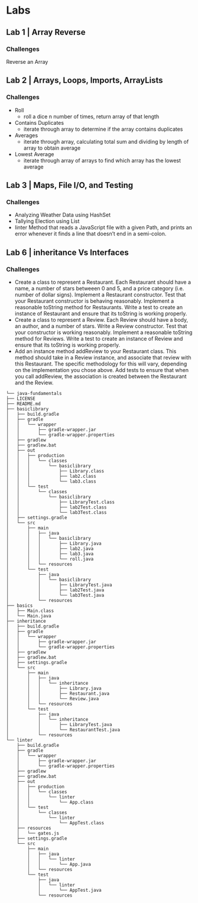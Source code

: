 # Labs

## Lab 1 | Array Reverse
### Challenges
Reverse an Array

## Lab 2 | Arrays, Loops, Imports, ArrayLists

### Challenges
  - Roll
    - roll a dice n number of times, return array of that length
  - Contains Duplicates
    - iterate through array to determine if the array contains duplicates
  - Averages
    - iterate through array, calculating total sum and dividing by length of array to obtain average
  - Lowest Average
    - iterate through array of arrays to find which array has the lowest average

## Lab 3 |  Maps, File I/O, and Testing

### Challenges

- Analyzing Weather Data using HashSet
- Tallying Election using List
- linter   Method that reads a JavaScript file with a given Path, and prints an error whenever it finds a line that doesn’t end in a semi-colon.


## Lab 6 |  inheritance Vs Interfaces

### Challenges

- Create a class to represent a Restaurant. Each Restaurant should have a name, a number of stars betweeen 0 and 5, and a price category (i.e. number of dollar signs).
Implement a Restaurant constructor.
Test that your Restaurant constructor is behaving reasonably.
Implement a reasonable toString method for Restaurants.
Write a test to create an instance of Restaurant and ensure that its toString is working properly.
- Create a class to represent a Review. Each Review should have a body, an author, and a number of stars.
Write a Review constructor.
Test that your constructor is working reasonably.
Implement a reasonable toString method for Reviews.
Write a test to create an instance of Review and ensure that its toString is working properly.
- Add an instance method addReview to your Restaurant class. This method should take in a Review instance, and associate that review with this Restaurant. The specific methodology for this will vary, depending on the implementation you chose above.
Add tests to ensure that when you call addReview, the association is created between the Restaurant and the Review.


```
└── java-fundamentals
├── LICENSE
├── README.md
├── basiclibrary
│   ├── build.gradle
│   ├── gradle
│   │   └── wrapper
│   │       ├── gradle-wrapper.jar
│   │       └── gradle-wrapper.properties
│   ├── gradlew
│   ├── gradlew.bat
│   ├── out
│   │   ├── production
│   │   │   └── classes
│   │   │       └── basiclibrary
│   │   │           ├── Library.class
│   │   │           ├── lab2.class
│   │   │           └── lab3.class
│   │   └── test
│   │       └── classes
│   │           └── basiclibrary
│   │               ├── LibraryTest.class
│   │               ├── lab2Test.class
│   │               └── lab3Test.class
│   ├── settings.gradle
│   └── src
│       ├── main
│       │   ├── java
│       │   │   └── basiclibrary
│       │   │       ├── Library.java
│       │   │       ├── lab2.java
│       │   │       ├── lab3.java
│       │   │       └── roll.java
│       │   └── resources
│       └── test
│           ├── java
│           │   └── basiclibrary
│           │       ├── LibraryTest.java
│           │       ├── lab2Test.java
│           │       └── lab3Test.java
│           └── resources
├── basics
│   ├── Main.class
│   └── Main.java
├── inheritance
│   ├── build.gradle
│   ├── gradle
│   │   └── wrapper
│   │       ├── gradle-wrapper.jar
│   │       └── gradle-wrapper.properties
│   ├── gradlew
│   ├── gradlew.bat
│   ├── settings.gradle
│   └── src
│       ├── main
│       │   ├── java
│       │   │   └── inheritance
│       │   │       ├── Library.java
│       │   │       ├── Restaurant.java
│       │   │       └── Review.java
│       │   └── resources
│       └── test
│           ├── java
│           │   └── inheritance
│           │       ├── LibraryTest.java
│           │       └── RestaurantTest.java
│           └── resources
└── linter
    ├── build.gradle
    ├── gradle
    │   └── wrapper
    │       ├── gradle-wrapper.jar
    │       └── gradle-wrapper.properties
    ├── gradlew
    ├── gradlew.bat
    ├── out
    │   ├── production
    │   │   └── classes
    │   │       └── linter
    │   │           └── App.class
    │   └── test
    │       └── classes
    │           └── linter
    │               └── AppTest.class
    ├── resources
    │   └── gates.js
    ├── settings.gradle
    └── src
        ├── main
        │   ├── java
        │   │   └── linter
        │   │       └── App.java
        │   └── resources
        └── test
            ├── java
            │   └── linter
            │       └── AppTest.java
            └── resources

```
